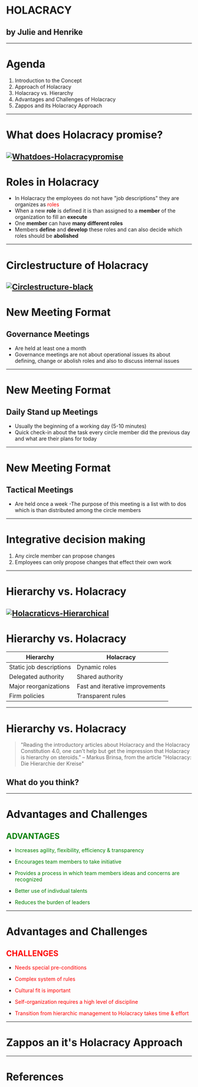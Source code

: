 # HOLACRACY
## by Julie and Henrike

---
# Agenda
1. Introduction to the Concept
2. Approach of Holacracy 
3. Holacracy vs. Hierarchy 
4. Advantages and Challenges of Holacracy 
5. Zappos and its Holacracy Approach

---
# What does Holacracy promise?
<a href="https://ibb.co/y0b0LT5"><img src="https://i.ibb.co/jh1h7KG/Whatdoes-Holacracypromise.jpg" alt="Whatdoes-Holacracypromise" border="0"></a>
---
# Roles in Holacracy

- In Holacracy the employees do not have "job descriptions" they are organizes as <span style="color:red">roles</span>
- When a new **role** is defined it is than assigned to a **member** of the organization to fill an **execute**
- One **member** can have **many different roles**
- Members **define** and **develop** these roles and can also decide which roles should be **abolished**

---
# Circlestructure of Holacracy
 <a href="https://ibb.co/DLJjbpc"><img src="https://i.ibb.co/wYk2LsG/Circlestructure-black.jpg" alt="Circlestructure-black" border="0"></a>
---
# New Meeting Format 
## Governance Meetings
- Are held at least one a month 
- Governance meetings are not about operational issues its about defining, change or abolish roles and also to discuss internal issues

---

# New Meeting Format 
## Daily Stand up Meetings 
- Usually the beginning of a working day (5-10 minutes)
- Quick check-in about the task every circle member did the previous day and what are their plans for today 

---

# New Meeting Format 
## Tactical Meetings
- Are held once a week 
-The purpose of this meeting is a list with to dos which is than distributed among the circle members

---
# Integrative decision making 

1. Any circle member can propose changes 
2. Employees can only propose changes that effect their own work 

---
# Hierarchy vs. Holacracy
<a href="https://ibb.co/47XLrDV"><img src="https://i.ibb.co/9N105fr/Holacraticvs-Hierarchical.jpg" alt="Holacraticvs-Hierarchical" border="0"></a>
---

# Hierarchy vs. Holacracy

| Hierarchy                   | Holacracy                       |
| --------------------------- | ------------------------------- |
| Static job descriptions     | Dynamic roles                   |
| Delegated authority         | Shared authority                | 
| Major reorganizations       | Fast and iterative improvements |
| Firm policies               | Transparent rules               |

---
# Hierarchy vs. Holacracy
> "Reading the introductory articles about Holacracy and the Holacracy Constitution 4.0, one can't help but get the impression that Holacracy is hierarchy on steroids." – Markus Brinsa, from the article "Holacracy: Die Hierarchie der Kreise"

## What do you think? 
---
# Advantages and Challenges
## <span style="color:green;">ADVANTAGES</span>

- <span style="color:green;">Increases agility, flexibility, efficiency & transparency</span>

- <span style="color:green;">Encourages team members to take initiative</span>

- <span style="color:green;">Provides a process in which team members ideas and concerns are recognized</span>

- <span style="color:green;">Better use of indivdual talents</span>

- <span style="color:green;">Reduces the burden of leaders</span>

--- 

# Advantages and Challenges
## <span style="color:red;">CHALLENGES</span>

- <span style="color:red;">Needs special pre-conditions</span>

- <span style="color:red;">Complex system of rules</span>

- <span style="color:red;">Cultural fit is important</span>

- <span style="color:red;">Self-organization requires a high level of discipline </span>

- <span style="color:red;">Transition from hierarchic management to Holacracy takes time & effort </span>

---

# Zappos an it's Holacracy Approach

---

# References